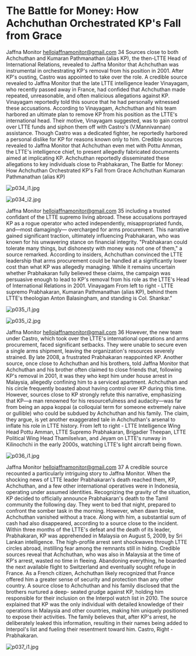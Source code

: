 # The Battle for Money: How Achchuthan Orchestrated KP's Fall from Grace

Jaffna Monitor
hellojaffnamonitor@gmail.com
34
Sources close to both Achchuthan and 
Kumaran Pathmanathan (alias KP), the 
then-LTTE Head of International Relations, 
revealed to Jaffna Monitor that Achchuthan 
was instrumental in orchestrating KP's 
removal from his position in 2001. After KP's 
ousting, Castro was appointed to take over the 
role.
A credible source revealed to Jaffna Monitor 
that the late LTTE intelligence leader 
Vinayagam, who recently passed away in 
France, had confided that Achchuthan made 
repeated, unreasonable, and often malicious 
allegations against KP. Vinayagam reportedly 
told this source that he had personally 
witnessed these accusations. According 
to Vinayagam, Achchuthan and his team 
harbored an ultimate plan to remove KP from 
his position as the LTTE's international head. 
Their motive, Vinayagam suggested, was to 
gain control over LTTE funds and siphon them 
off with Castro's (V.Mannivannan) assistance. 
Though Castro was a dedicated fighter, he 
reportedly harbored a personal dislike for KP 
for reasons known only to him.
Credible sources revealed to Jaffna Monitor 
that Achchuthan even met with Pottu 
Amman, the LTTE's intelligence chief, to 
present allegedly fabricated documents 
aimed at implicating KP. Achchuthan 
reportedly disseminated these allegations 
to key individuals close to Prabhakaran, 
The Battle for Money: How 
Achchuthan Orchestrated KP's 
Fall from Grace
Achchuthan
Kumaran Pathmanathan (alias KP)

![p034_i1.jpg](images_out/010_the_battle_for_money_how_achchuthan_orchestrated_k/p034_i1.jpg)

![p034_i2.jpg](images_out/010_the_battle_for_money_how_achchuthan_orchestrated_k/p034_i2.jpg)

Jaffna Monitor
hellojaffnamonitor@gmail.com
35
including a trusted confidant of the LTTE supremo 
living abroad. These accusations portrayed KP 
as a rogue operator who acted independently, 
misappropriated funds, and—most damagingly—
overcharged for arms procurement.
This narrative gained significant traction, 
ultimately influencing Prabhakaran, who was 
known for his unwavering stance on financial 
integrity. "Prabhakaran could tolerate many things, 
but dishonesty with money was not one of them," a 
source remarked.
According to insiders, Achchuthan convinced the 
LTTE leadership that arms procurement could 
be handled at a significantly lower cost than what 
KP was allegedly managing. While it remains 
uncertain whether Prabhakaran fully believed 
these claims, the campaign was persuasive enough 
to lead to KP's removal from his role as the LTTE's 
Head of International Relations in 2001.
Vinayagam
From left to right - LTTE supremo Prabhakaran, Kumaran Pathmanathan (alias KP), behind them LTTE's theologian Anton 
Balasingham, and standing is Col. Shankar."

![p035_i1.jpg](images_out/010_the_battle_for_money_how_achchuthan_orchestrated_k/p035_i1.jpg)

![p035_i2.jpg](images_out/010_the_battle_for_money_how_achchuthan_orchestrated_k/p035_i2.jpg)

Jaffna Monitor
hellojaffnamonitor@gmail.com
36
However, the new team under Castro, 
which took over the LTTE's international 
operations and arms procurement, faced 
significant setbacks. They were unable to 
secure even a single arms shipment, leaving 
the organization's resources severely strained. 
By late 2008, a frustrated Prabhakaran 
reappointed KP.
Another source, once close to Achchuthan 
and his brothers, told Jaffna Monitor that 
Achchuthan and his brother often claimed to 
close friends that, following KP's removal in 
2001, it was they who kept him under house 
arrest in Malaysia, allegedly confining him to a 
serviced apartment. Achchuthan and his circle 
frequently boasted about having control over 
KP during this time.
However, sources close to KP strongly refute 
this narrative, emphasizing that KP—a 
man renowned for his resourcefulness and 
audacity—was far from being an appa koppai 
(a colloquial term for someone extremely 
naive or gullible) who could be subdued 
by Achchuthan and his family. The claim, 
they argue, is yet another exaggerated tale 
in Achchuthan's arsenal to inflate his role in 
LTTE history.
From left to right - LTTE Intelligence Wing Head Pottu Amman, LTTE Supremo Prabhakaran, Brigadier Theepan, LTTE Political 
Wing Head Thamilselvan, and Jeyam on LTTE's runway in Kilinochchi in the early 2000s, watching LTTE's light aircraft being 
flown.

![p036_i1.jpg](images_out/010_the_battle_for_money_how_achchuthan_orchestrated_k/p036_i1.jpg)

Jaffna Monitor
hellojaffnamonitor@gmail.com
37
A credible source recounted a particularly 
intriguing story to Jaffna Monitor. When the 
shocking news of LTTE leader Prabhakaran's 
death reached them, KP, Achchuthan, and 
a few other international operatives were in 
Indonesia, operating under assumed identities. 
Recognizing the gravity of the situation, KP 
decided to officially announce Prabhakaran's 
death to the Tamil community the following 
day. They went to bed that night, prepared to 
confront the somber task in the morning.
However, when dawn broke, Achchuthan 
vanished without a trace. Along with him, a 
substantial sum of cash had also disappeared, 
according to a source close to the incident.
Within three months of the LTTE's defeat and 
the death of its leader, Prabhakaran, KP was 
apprehended in Malaysia on August 5, 2009, 
by Sri Lankan intelligence. The high-profile 
arrest sent shockwaves through LTTE circles 
abroad, instilling fear among the remnants still 
in hiding.
Credible sources reveal that Achchuthan, 
who was also in Malaysia at the time of KP's 
arrest, wasted no time in fleeing. Abandoning 
everything, he boarded the next available flight 
to Switzerland and eventually sought refuge in 
France. As a French citizen, Achchuthan likely 
recognized that France offered him a greater 
sense of security and protection than any other 
country.
A source close to Achchuthan and his family 
disclosed that the brothers nurtured a deep-
seated grudge against KP, holding him 
responsible for their inclusion on the Interpol 
watch list in 2010. The source explained that 
KP was the only individual with detailed 
knowledge of their operations in Malaysia 
and other countries, making him uniquely 
positioned to expose their activities. The 
family believes that, after KP's arrest, he 
deliberately leaked this information, resulting 
in their names being added to Interpol's list 
and fueling their resentment toward him.
Castro, Right - Prabhakaran.

![p037_i1.jpg](images_out/010_the_battle_for_money_how_achchuthan_orchestrated_k/p037_i1.jpg)

